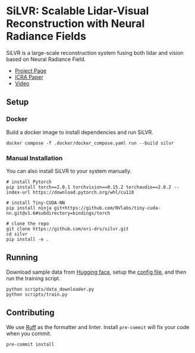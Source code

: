 # SiLVR: Scalable Lidar-Visual Reconstruction with Neural Radiance Fields
SiLVR is a large-scale reconstruction system fusing both lidar and vision based on Neural Radiance Field.
- [Project Page](https://ori-drs.github.io/projects/silvr/)
- [ICRA Paper ](https://arxiv.org/abs/2403.06877)
- [Video](https://www.youtube.com/watch?v=kA11bdMbhMo)

## Setup
### Docker
Build a docker image to install dependencies and run SiLVR. 
```
docker compose -f .docker/docker_compose.yaml run --build silvr
```
### Manual Installation
You can also install SiLVR to your system manually.
```
# install Pytorch
pip install torch==2.0.1 torchvision==0.15.2 torchaudio==2.0.2 --index-url https://download.pytorch.org/whl/cu118

# install Tiny-CUDA-NN
pip install ninja git+https://github.com/NVlabs/tiny-cuda-nn.git@v1.6#subdirectory=bindings/torch

# clone the repo
git clone https://github.com/ori-drs/silvr.git
cd silvr
pip install -e .
```


## Running
Download sample data from [Hugging face](https://huggingface.co/datasets/ori-drs/silvr_data/tree/main), setup the [config file](./scripts/config_train.yaml), and then run the training script.
```
python scripts/data_downloader.py
python scripts/train.py
```



## Contributing
We use [Ruff](https://github.com/astral-sh/ruff) as the formatter and linter. Install `pre-commit` will fix your code when you commit.
```
pre-commit install
```